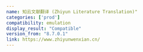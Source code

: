 ```yaml
---
name: 知云文献翻译 (Zhiyun Literature Translation)"
categories: ['prod']
compatibility: emulation
display_result: "Compatible"
version_from: "8.7.0.1"
link: https://www.zhiyunwenxian.cn/
---
```


